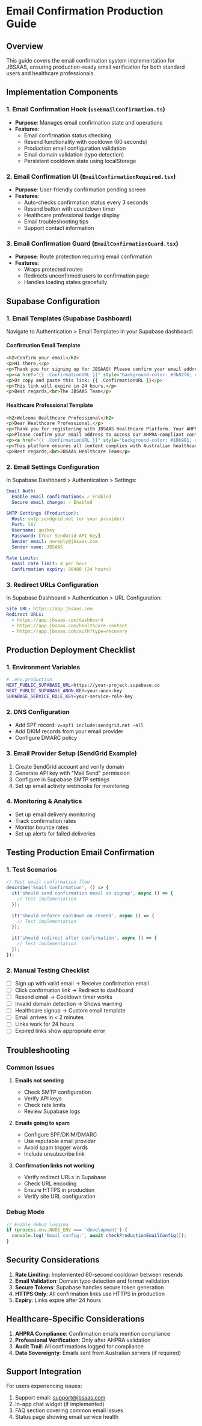 # Email Confirmation Production Guide

## Overview

This guide covers the email confirmation system implementation for JBSAAS, ensuring production-ready email verification for both standard users and healthcare professionals.

## Implementation Components

### 1. Email Confirmation Hook (`useEmailConfirmation.ts`)
- **Purpose**: Manages email confirmation state and operations
- **Features**:
  - Email confirmation status checking
  - Resend functionality with cooldown (60 seconds)
  - Production email configuration validation
  - Email domain validation (typo detection)
  - Persistent cooldown state using localStorage

### 2. Email Confirmation UI (`EmailConfirmationRequired.tsx`)
- **Purpose**: User-friendly confirmation pending screen
- **Features**:
  - Auto-checks confirmation status every 3 seconds
  - Resend button with countdown timer
  - Healthcare professional badge display
  - Email troubleshooting tips
  - Support contact information

### 3. Email Confirmation Guard (`EmailConfirmationGuard.tsx`)
- **Purpose**: Route protection requiring email confirmation
- **Features**:
  - Wraps protected routes
  - Redirects unconfirmed users to confirmation page
  - Handles loading states gracefully

## Supabase Configuration

### 1. Email Templates (Supabase Dashboard)

Navigate to Authentication > Email Templates in your Supabase dashboard:

#### Confirmation Email Template
```html
<h2>Confirm your email</h2>
<p>Hi there,</p>
<p>Thank you for signing up for JBSAAS! Please confirm your email address by clicking the button below:</p>
<p><a href="{{ .ConfirmationURL }}" style="background-color: #3b82f6; color: white; padding: 12px 24px; text-decoration: none; border-radius: 6px; display: inline-block;">Confirm Email</a></p>
<p>Or copy and paste this link: {{ .ConfirmationURL }}</p>
<p>This link will expire in 24 hours.</p>
<p>Best regards,<br>The JBSAAS Team</p>
```

#### Healthcare Professional Template
```html
<h2>Welcome Healthcare Professional</h2>
<p>Dear Healthcare Professional,</p>
<p>Thank you for registering with JBSAAS Healthcare Platform. Your AHPRA registration has been verified.</p>
<p>Please confirm your email address to access our AHPRA-compliant content generation tools:</p>
<p><a href="{{ .ConfirmationURL }}" style="background-color: #10b981; color: white; padding: 12px 24px; text-decoration: none; border-radius: 6px; display: inline-block;">Confirm Healthcare Account</a></p>
<p>This platform ensures all content complies with Australian healthcare advertising regulations.</p>
<p>Best regards,<br>JBSAAS Healthcare Team</p>
```

### 2. Email Settings Configuration

In Supabase Dashboard > Authentication > Settings:

```yaml
Email Auth:
  Enable email confirmations: ✓ Enabled
  Secure email change: ✓ Enabled
  
SMTP Settings (Production):
  Host: smtp.sendgrid.net (or your provider)
  Port: 587
  Username: apikey
  Password: [Your SendGrid API Key]
  Sender email: noreply@jbsaas.com
  Sender name: JBSAAS
  
Rate Limits:
  Email rate limit: 4 per hour
  Confirmation expiry: 86400 (24 hours)
```

### 3. Redirect URLs Configuration

In Supabase Dashboard > Authentication > URL Configuration:

```yaml
Site URL: https://app.jbsaas.com
Redirect URLs:
  - https://app.jbsaas.com/dashboard
  - https://app.jbsaas.com/healthcare-content
  - https://app.jbsaas.com/auth?type=recovery
```

## Production Deployment Checklist

### 1. Environment Variables
```bash
# .env.production
NEXT_PUBLIC_SUPABASE_URL=https://your-project.supabase.co
NEXT_PUBLIC_SUPABASE_ANON_KEY=your-anon-key
SUPABASE_SERVICE_ROLE_KEY=your-service-role-key
```

### 2. DNS Configuration
- Add SPF record: `v=spf1 include:sendgrid.net ~all`
- Add DKIM records from your email provider
- Configure DMARC policy

### 3. Email Provider Setup (SendGrid Example)
1. Create SendGrid account and verify domain
2. Generate API key with "Mail Send" permission
3. Configure in Supabase SMTP settings
4. Set up email activity webhooks for monitoring

### 4. Monitoring & Analytics
- Set up email delivery monitoring
- Track confirmation rates
- Monitor bounce rates
- Set up alerts for failed deliveries

## Testing Production Email Confirmation

### 1. Test Scenarios
```typescript
// Test email confirmation flow
describe('Email Confirmation', () => {
  it('should send confirmation email on signup', async () => {
    // Test implementation
  });
  
  it('should enforce cooldown on resend', async () => {
    // Test implementation
  });
  
  it('should redirect after confirmation', async () => {
    // Test implementation
  });
});
```

### 2. Manual Testing Checklist
- [ ] Sign up with valid email → Receive confirmation email
- [ ] Click confirmation link → Redirect to dashboard
- [ ] Resend email → Cooldown timer works
- [ ] Invalid domain detection → Shows warning
- [ ] Healthcare signup → Custom email template
- [ ] Email arrives in < 2 minutes
- [ ] Links work for 24 hours
- [ ] Expired links show appropriate error

## Troubleshooting

### Common Issues

1. **Emails not sending**
   - Check SMTP configuration
   - Verify API keys
   - Check rate limits
   - Review Supabase logs

2. **Emails going to spam**
   - Configure SPF/DKIM/DMARC
   - Use reputable email provider
   - Avoid spam trigger words
   - Include unsubscribe link

3. **Confirmation links not working**
   - Verify redirect URLs in Supabase
   - Check URL encoding
   - Ensure HTTPS in production
   - Verify site URL configuration

### Debug Mode
```typescript
// Enable debug logging
if (process.env.NODE_ENV === 'development') {
  console.log('Email config:', await checkProductionEmailConfig());
}
```

## Security Considerations

1. **Rate Limiting**: Implemented 60-second cooldown between resends
2. **Email Validation**: Domain typo detection and format validation
3. **Secure Tokens**: Supabase handles secure token generation
4. **HTTPS Only**: All confirmation links use HTTPS in production
5. **Expiry**: Links expire after 24 hours

## Healthcare-Specific Considerations

1. **AHPRA Compliance**: Confirmation emails mention compliance
2. **Professional Verification**: Only after AHPRA validation
3. **Audit Trail**: All confirmations logged for compliance
4. **Data Sovereignty**: Emails sent from Australian servers (if required)

## Support Integration

For users experiencing issues:
1. Support email: support@jbsaas.com
2. In-app chat widget (if implemented)
3. FAQ section covering common email issues
4. Status page showing email service health 